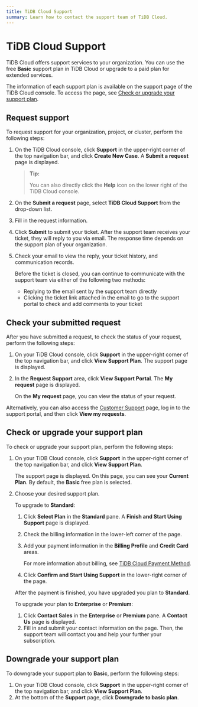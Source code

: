 ```yaml
---
title: TiDB Cloud Support
summary: Learn how to contact the support team of TiDB Cloud.
---
```


# TiDB Cloud Support

TiDB Cloud offers support services to your organization. You can use the free **Basic** support plan in TiDB Cloud or upgrade to a paid plan for extended services.

The information of each support plan is available on the support page of the TiDB Cloud console. To access the page, see [Check or upgrade your support plan](#check-or-upgrade-your-support-plan).

## Request support

To request support for your organization, project, or cluster, perform the following steps:

1. On the TiDB Cloud console, click **Support** in the upper-right corner of the top navigation bar, and click **Create New Case**. A **Submit a request** page is displayed.

    > **Tip:**
    >
    > You can also directly click the **Help** icon on the lower right of the TiDB Cloud console.

2. On the **Submit a request** page, select **TiDB Cloud Support** from the drop-down list.

3. Fill in the request information.

4. Click **Submit** to submit your ticket. After the support team receives your ticket, they will reply to you via email. The response time depends on the support plan of your organization.

5. Check your email to view the reply, your ticket history, and communication records.

    Before the ticket is closed, you can continue to communicate with the support team via either of the following two methods:

    - Replying to the email sent by the support team directly
    - Clicking the ticket link attached in the email to go to the support portal to check and add comments to your ticket

## Check your submitted request

After you have submitted a request, to check the status of your request, perform the following steps:

1. On your TiDB Cloud console, click **Support** in the upper-right corner of the top navigation bar, and click **View Support Plan**. The support page is displayed.
2. In the **Request Support** area, click **View Support Portal**. The **My request** page is displayed.

    On the **My request** page, you can view the status of your request.

Alternatively, you can also access the [Customer Support](https://support.pingcap.com/hc/en-us) page, log in to the support portal, and then click **View my requests**.

## Check or upgrade your support plan

To check or upgrade your support plan, perform the following steps:

1. On your TiDB Cloud console, click **Support** in the upper-right corner of the top navigation bar, and click **View Support Plan**.

    The support page is displayed. On this page, you can see your **Current Plan**. By default, the **Basic** free plan is selected.

2. Choose your desired support plan.

    <SimpleTab>
    <div label="Upgrade to Standard">

    To upgrade to **Standard**:

    1. Click **Select Plan** in the **Standard** pane. A **Finish and Start Using Support** page is displayed.
    2. Check the billing information in the lower-left corner of the page.
    3. Add your payment information in the **Billing Profile** and **Credit Card** areas.

        For more information about billing, see [TiDB Cloud Payment Method](/tidb-cloud/tidb-cloud-billing.md#payment-method).

    4. Click **Confirm and Start Using Support** in the lower-right corner of the page.

    After the payment is finished, you have upgraded you plan to **Standard**.

    </div>
    <div label="Upgrade to Enterprise or Premium">

    To upgrade your plan to **Enterprise** or **Premium**:

    1. Click **Contact Sales** in the **Enterprise** or **Premium** pane. A **Contact Us** page is displayed.
    2. Fill in and submit your contact information on the page. Then, the support team will contact you and help your further your subscription.

    </div>
    </SimpleTab>

## Downgrade your support plan

To downgrade your support plan to **Basic**, perform the following steps:

1. On your TiDB Cloud console, click **Support** in the upper-right corner of the top navigation bar, and click **View Support Plan**.
2. At the bottom of the **Support** page, click **Downgrade to basic plan**.
